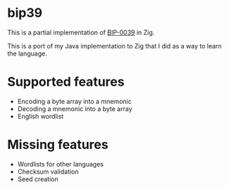bip39
=====

This is a partial implementation of [BIP-0039](https://github.com/bitcoin/bips/blob/master/bip-0039.mediawiki) in Zig.

This is a port of my Java implementation to Zig that I did as a way to learn the language.

Supported features
==================

* Encoding a byte array into a mnemonic
* Decoding a mnemonic into a byte array
* English wordlist

Missing features
================

* Wordlists for other languages
* Checksum validation
* Seed creation
